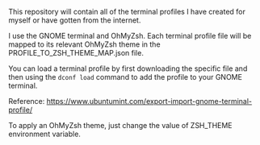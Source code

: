 This repository will contain all of the terminal profiles
I have created for myself or have gotten from the internet.

I use the GNOME terminal and OhMyZsh.
Each terminal profile file will be mapped to its relevant
OhMyZsh theme in the PROFILE_TO_ZSH_THEME_MAP.json file.

You can load a terminal profile by first downloading the
specific file and then using the `dconf load` command to
add the profile to your GNOME terminal.

Reference: https://www.ubuntumint.com/export-import-gnome-terminal-profile/

To apply an OhMyZsh theme, just change the value of
ZSH_THEME environment variable.
